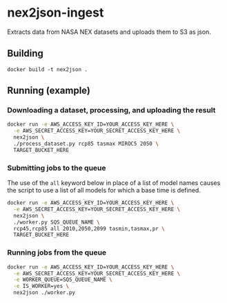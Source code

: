 # nex2json-ingest

Extracts data from NASA NEX datasets and uploads them to S3 as json.

## Building

`docker build -t nex2json .`

## Running (example)

### Downloading a dataset, processing, and uploading the result

```bash
docker run -e AWS_ACCESS_KEY_ID=YOUR_ACCESS_KEY_HERE \
  -e AWS_SECRET_ACCESS_KEY=YOUR_SECRET_ACCESS_KEY_HERE \
  nex2json \
  ./process_dataset.py rcp85 tasmax MIROC5 2050 \
  TARGET_BUCKET_HERE
```

### Submitting jobs to the queue

The use of the `all` keyword below in place of a list of model names causes
the script to use a list of all models for which a base time is defined.

```bash
docker run -e AWS_ACCESS_KEY_ID=YOUR_ACCESS_KEY_HERE \
  -e AWS_SECRET_ACCESS_KEY=YOUR_SECRET_ACCESS_KEY_HERE \
  nex2json \
  ./worker.py SQS_QUEUE_NAME \
  rcp45,rcp85 all 2010,2050,2099 tasmin,tasmax,pr \
  TARGET_BUCKET_HERE
```

### Running jobs from the queue

```bash
docker run -e AWS_ACCESS_KEY_ID=YOUR_ACCESS_KEY_HERE \
  -e AWS_SECRET_ACCESS_KEY=YOUR_SECRET_ACCESS_KEY_HERE \
  -e WORKER_QUEUE=SQS_QUEUE_NAME \
  -e IS_WORKER=yes \
  nex2json ./worker.py
```
